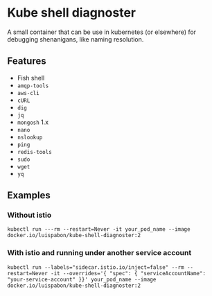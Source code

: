 # Kube shell diagnoster

A small container that can be use in kubernetes (or elsewhere) for debugging shenanigans, like naming resolution.

## Features
 * Fish shell
 * `amqp-tools`
 * `aws-cli`
 * `cURL`
 * `dig`
 * `jq`
 * `mongosh` 1.x
 * `nano`
 * `nslookup`
 * `ping`
 * `redis-tools`
 * `sudo`
 * `wget`
 * `yq`

## Examples

### Without istio
```shell
kubectl run ---rm --restart=Never -it your_pod_name --image docker.io/luispabon/kube-shell-diagnoster:2
```


### With istio and running under another service account
```shell
kubectl run --labels="sidecar.istio.io/inject=false" --rm --restart=Never -it --overrides='{ "spec": { "serviceAccountName": "your-service-account" }}' your_pod_name --image docker.io/luispabon/kube-shell-diagnoster:2
```
